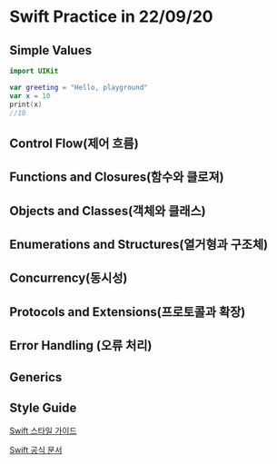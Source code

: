 # Swift Practice in 22/09/20


## Simple Values
```Swift
import UIKit

var greeting = "Hello, playground"
var x = 10
print(x)
//10
```
## Control Flow(제어 흐름)

## Functions and Closures(함수와 클로져)

## Objects and Classes(객체와 클래스)

## Enumerations and Structures(열거형과 구조체)

## Concurrency(동시성)

## Protocols and Extensions(프로토콜과 확장)

## Error Handling (오류 처리)

## Generics

## Style Guide

[Swift 스타일 가이드](https://github.com/swift-kr/swift-style-guide-raywenderlich/blob/master/ko_style_guide.md#control-flow)

[Swift 공식 문서](https://www.swift.org)
